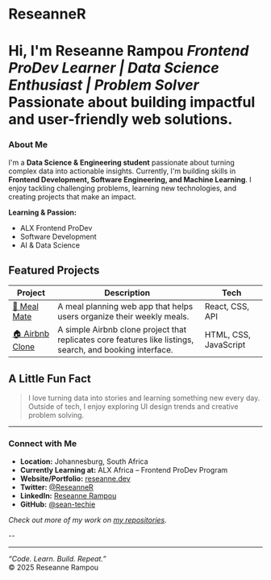 # ReseanneR
#  Hi, I'm Reseanne Rampou   *Frontend ProDev Learner | Data Science Enthusiast | Problem Solver*    Passionate about building impactful and user-friendly web solutions.

###  About Me
I'm a **Data Science & Engineering student** passionate about turning complex data into actionable insights. Currently, I'm building skills in **Frontend Development, Software Engineering, and Machine Learning**. I enjoy tackling challenging problems, learning new technologies, and creating projects that make an impact.

**Learning & Passion:**  
- ALX Frontend ProDev
- Software Development
- AI & Data Science

##  Featured Projects

| Project | Description | Tech |
|---------|-------------|------|
| [🌿 Meal Mate](https://github.com/yourusername/meal-mate) | A meal planning web app that helps users organize their weekly meals. | React, CSS, API |
| [🏠 Airbnb Clone](https://github.com/sean-techie/airbnb-clone-project) | A simple Airbnb clone project that replicates core features like listings, search, and booking interface. | HTML, CSS, JavaScript |


##  A Little Fun Fact

> I love turning data into stories and learning something new every day.  
> Outside of tech, I enjoy exploring UI design trends and creative problem solving.

---

###  Connect with Me
-  **Location:** Johannesburg, South Africa  
-  **Currently Learning at:** ALX Africa – Frontend ProDev Program  
-  **Website/Portfolio:** [reseanne.dev](https://yourwebsite.com)  
-  **Twitter:** [@ReseanneR](https://twitter.com/ReseanneR)  
-  **LinkedIn:** [Reseanne Rampou](https://www.linkedin.com/in/reseanne-rampou-96abba365)  
-  **GitHub:** [@sean-techie](https://github.com/sean-techie)


 *Check out more of my work on [my repositories](https://github.com/sean-techie?tab=repositories).*

--

---

 *“Code. Learn. Build. Repeat.”*  
© 2025 Reseanne Rampou

